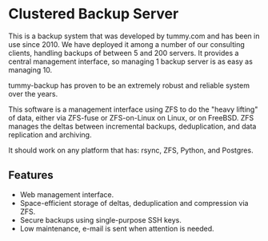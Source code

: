 Clustered Backup Server
=======================

This is a backup system that was developed by tummy.com and has been in use
since 2010.  We have deployed it among a number of our consulting clients,
handling backups of between 5 and 200 servers.  It provides a central
management interface, so managing 1 backup server is as easy as managing 10.

tummy-backup has proven to be an extremely robust and reliable system
over the years.

This software is a management interface using ZFS to do the "heavy lifting" of
data, either via ZFS-fuse or ZFS-on-Linux on Linux, or on FreeBSD.  ZFS
manages the deltas between incremental backups, deduplication, and data
replication and archiving.

It should work on any platform that has: rsync, ZFS, Python, and Postgres.

Features
--------

* Web management interface.
* Space-efficient storage of deltas, deduplication and compression via ZFS.
* Secure backups using single-purpose SSH keys.
* Low maintenance, e-mail is sent when attention is needed.
